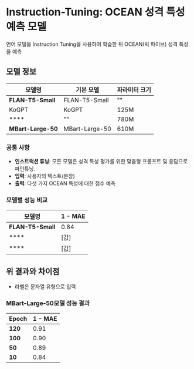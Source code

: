 # Instruction-Tuning: OCEAN 성격 특성 예측 모델

언어 모델을 Instruction Tuning을 사용하여 학습한 뒤 OCEAN(빅 파이브) 성격 특성을 예측

## 모델 정보

| 모델명 | 기본 모델 | 파라미터 크기 | 
|--------|-----------|--------------|
| **FLAN-T5-Small** | FLAN-T5-Small | "" | 
| KoGPT | KoGPT | 125M | 
| **** | "" | 780M | 
| **MBart-Large-50** | MBart-Large-50 | 610M | 

### 공통 사항
- **인스트럭션 튜닝**: 모든 모델은 성격 특성 평가를 위한 맞춤형 프롬프트 및 응답으로 파인튜닝.
- **입력**: 사용자의 텍스트(문장)
- **출력**: 다섯 가지 OCEAN 특성에 대한 점수 예측

### 모델별 성능 비교

| 모델명 | 1 - MAE |
|--------|------|
| **FLAN-T5-Small** | 0.84 | 
| **** | [값] | 
| **** | [값] | 

## 위 결과와 차이점
- 라벨은 문자열 유형으로 입력

### MBart-Large-50모델 성능 결과

| Epoch | 1 - MAE |
|--------|------|
| **120** | 0.91 | 
| **100** | 0.90 | 
| **50** | 0.89 | 
| **10** | 0.84 | 
